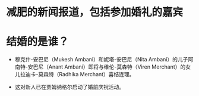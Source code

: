 # 减肥的新闻报道，包括参加婚礼的嘉宾

# 结婚的是谁？

- 穆克什-安巴尼（Mukesh Ambani）和妮塔-安巴尼（Nita Ambani）的儿子阿南特-安巴尼（Anant Ambani）即将与维伦-莫森特（Viren Merchant）的女儿拉迪卡-莫森特（Radhika Merchant）喜结连理。

- 这对新人已在贾姆纳格尔启动了婚前庆祝活动。